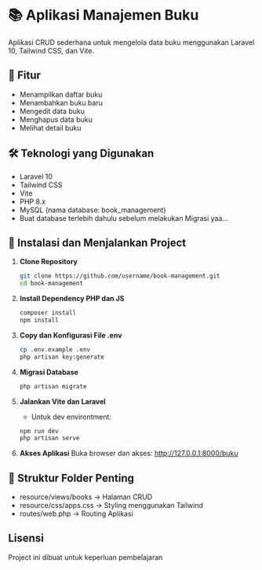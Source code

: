 # 📚 Aplikasi Manajemen Buku

Aplikasi CRUD sederhana untuk mengelola data buku menggunakan Laravel 10, Tailwind CSS, dan Vite.

## 🚀 Fitur

- Menampilkan daftar buku
- Menambahkan buku baru
- Mengedit data buku
- Menghapus data buku
- Melihat detail buku

## 🛠️ Teknologi yang Digunakan

- Laravel 10
- Tailwind CSS
- Vite
- PHP 8.x
- MySQL (nama database: book_management)
- Buat database terlebih dahulu sebelum melakukan Migrasi yaa...

## 🔧 Instalasi dan Menjalankan Project

1. **Clone Repository**

   ```bash
   git clone https://github.com/username/book-management.git
   cd book-management
   
2. **Install Dependency PHP dan JS**
    ```bash
    composer install
    npm install

3. **Copy dan Konfigurasi File .env**
    ```bash
    cp .env.example .env
    php artisan key:generate

4. **Migrasi Database**
    ```bash
    php artisan migrate

5. **Jalankan Vite dan Laravel**
    - Untuk dev environtment:
    ```bash
    npm run dev
    php artisan serve

6. **Akses Aplikasi**
    Buka browser dan akses: http://127.0.0.1:8000/buku

## 📂 Struktur Folder Penting
- resource/views/books -> Halaman CRUD
- resource/css/apps.css -> Styling menggunakan Tailwind
- routes/web.php -> Routing Aplikasi

## Lisensi
 Project ini dibuat untuk keperluan pembelajaran